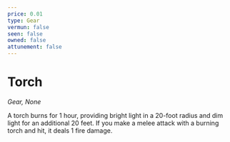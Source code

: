 ```yaml
---
price: 0.01
type: Gear
vermun: false
seen: false
owned: false
attunement: false
---
```

# Torch

*Gear, None*

A torch burns for 1 hour, providing bright light in a 20-foot radius and dim light for an additional 20 feet. If you make a melee attack with a burning torch and hit, it deals 1 fire damage.
